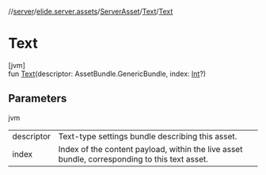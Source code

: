 //[server](../../../../index.md)/[elide.server.assets](../../index.md)/[ServerAsset](../index.md)/[Text](index.md)/[Text](-text.md)

# Text

[jvm]\
fun [Text](-text.md)(descriptor: AssetBundle.GenericBundle, index: [Int](https://kotlinlang.org/api/latest/jvm/stdlib/kotlin/-int/index.html)?)

## Parameters

jvm

| | |
|---|---|
| descriptor | Text-type settings bundle describing this asset. |
| index | Index of the content payload, within the live asset bundle, corresponding to this text asset. |
